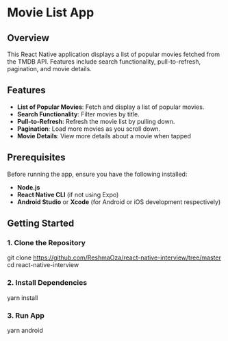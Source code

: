 # Movie List App

## Overview

This React Native application displays a list of popular movies fetched from the TMDB API. Features include search functionality, pull-to-refresh, pagination, and movie details.

## Features

- **List of Popular Movies**: Fetch and display a list of popular movies.
- **Search Functionality**: Filter movies by title.
- **Pull-to-Refresh**: Refresh the movie list by pulling down.
- **Pagination**: Load more movies as you scroll down.
- **Movie Details**: View more details about a movie when tapped

## Prerequisites

Before running the app, ensure you have the following installed:

- **Node.js** 
- **React Native CLI** (if not using Expo)
- **Android Studio** or **Xcode** (for Android or iOS development respectively)

## Getting Started

### 1. Clone the Repository

git clone https://github.com/ReshmaOza/react-native-interview/tree/master
cd react-native-interview

### 2. Install Dependencies
yarn install

### 3. Run App
yarn android